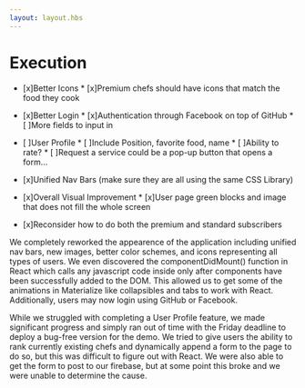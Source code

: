 ```yaml
---
layout: layout.hbs
---
```


# Execution

* [x]Better Icons
          * [x]Premium chefs should have icons that match the food they cook
* [x]Better Login
          * [x]Authentication through Facebook on top of GitHub
          * [ ]More fields to input in
* [ ]User Profile
          * [ ]Include Position, favorite food, name
          * [ ]Ability to rate?
          * [ ]Request a service could be a pop-up button that opens a form…
* [x]Unified Nav Bars (make sure they are all using the same CSS Library)
* [x]Overall Visual Improvement
          * [x]User page green blocks and image that does not fill the whole screen

* [x]Reconsider how to do both the premium and standard subscribers

We completely reworked the appearence of the application including unified nav bars, new images, better color schemes, and icons representing all types of users. We even discovered the componentDidMount() function in React which calls any javascript code inside only after components have been successfully added to the DOM. This allowed us to get some of the animations in Materialize like collapsibles and tabs to work with React. Additionally, users may now login using GitHub or Facebook.

While we struggled with completing a User Profile feature, we made significant progress and simply ran out of time with the Friday deadline to deploy a bug-free version for the demo. We tried to give users the ability to rank currently existing chefs and dynamically append a form to the page to do so, but this was difficult to figure out with React. We were also able to get the form to post to our firebase, but at some point this broke and we were unable to determine the cause.